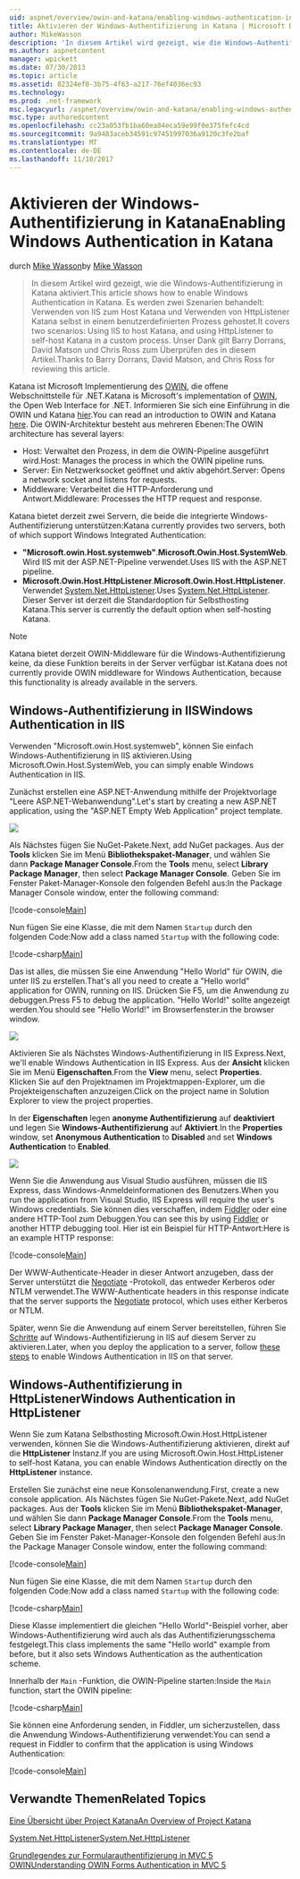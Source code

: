 ```yaml
---
uid: aspnet/overview/owin-and-katana/enabling-windows-authentication-in-katana
title: Aktivieren der Windows-Authentifizierung in Katana | Microsoft Docs
author: MikeWasson
description: 'In diesem Artikel wird gezeigt, wie die Windows-Authentifizierung in Katana aktiviert. Es werden zwei Szenarien behandelt: Verwenden von IIS zum Host Katana und HttpListener Kat Selbsthosting mithilfe...'
ms.author: aspnetcontent
manager: wpickett
ms.date: 07/30/2013
ms.topic: article
ms.assetid: 82324ef0-3b75-4f63-a217-76ef4036ec93
ms.technology: 
ms.prod: .net-framework
msc.legacyurl: /aspnet/overview/owin-and-katana/enabling-windows-authentication-in-katana
msc.type: authoredcontent
ms.openlocfilehash: cc23a053fb1ba60ea84eca59e99f0e375fefc4cd
ms.sourcegitcommit: 9a9483aceb34591c97451997036a9120c3fe2baf
ms.translationtype: MT
ms.contentlocale: de-DE
ms.lasthandoff: 11/10/2017
---
```

<a name="enabling-windows-authentication-in-katana"></a><span data-ttu-id="029c4-104">Aktivieren der Windows-Authentifizierung in Katana</span><span class="sxs-lookup"><span data-stu-id="029c4-104">Enabling Windows Authentication in Katana</span></span>
====================
<span data-ttu-id="029c4-105">durch [Mike Wasson](https://github.com/MikeWasson)</span><span class="sxs-lookup"><span data-stu-id="029c4-105">by [Mike Wasson](https://github.com/MikeWasson)</span></span>

> <span data-ttu-id="029c4-106">In diesem Artikel wird gezeigt, wie die Windows-Authentifizierung in Katana aktiviert.</span><span class="sxs-lookup"><span data-stu-id="029c4-106">This article shows how to enable Windows Authentication in Katana.</span></span> <span data-ttu-id="029c4-107">Es werden zwei Szenarien behandelt: Verwenden von IIS zum Host Katana und Verwenden von HttpListener Katana selbst in einem benutzerdefinierten Prozess gehostet.</span><span class="sxs-lookup"><span data-stu-id="029c4-107">It covers two scenarios: Using IIS to host Katana, and using HttpListener to self-host Katana in a custom process.</span></span> <span data-ttu-id="029c4-108">Unser Dank gilt Barry Dorrans, David Matson und Chris Ross zum Überprüfen des in diesem Artikel.</span><span class="sxs-lookup"><span data-stu-id="029c4-108">Thanks to Barry Dorrans, David Matson, and Chris Ross for reviewing this article.</span></span>


<span data-ttu-id="029c4-109">Katana ist Microsoft Implementierung des [OWIN](http://owin.org/), die offene Webschnittstelle für .NET.</span><span class="sxs-lookup"><span data-stu-id="029c4-109">Katana is Microsoft's implementation of [OWIN](http://owin.org/), the Open Web Interface for .NET.</span></span> <span data-ttu-id="029c4-110">Informieren Sie sich eine Einführung in die OWIN und Katana [hier](an-overview-of-project-katana.md).</span><span class="sxs-lookup"><span data-stu-id="029c4-110">You can read an introduction to OWIN and Katana [here](an-overview-of-project-katana.md).</span></span> <span data-ttu-id="029c4-111">Die OWIN-Architektur besteht aus mehreren Ebenen:</span><span class="sxs-lookup"><span data-stu-id="029c4-111">The OWIN architecture has several layers:</span></span>

- <span data-ttu-id="029c4-112">Host: Verwaltet den Prozess, in dem die OWIN-Pipeline ausgeführt wird.</span><span class="sxs-lookup"><span data-stu-id="029c4-112">Host: Manages the process in which the OWIN pipeline runs.</span></span>
- <span data-ttu-id="029c4-113">Server: Ein Netzwerksocket geöffnet und aktiv abgehört.</span><span class="sxs-lookup"><span data-stu-id="029c4-113">Server: Opens a network socket and listens for requests.</span></span>
- <span data-ttu-id="029c4-114">Middleware: Verarbeitet die HTTP-Anforderung und Antwort.</span><span class="sxs-lookup"><span data-stu-id="029c4-114">Middleware: Processes the HTTP request and response.</span></span>

<span data-ttu-id="029c4-115">Katana bietet derzeit zwei Servern, die beide die integrierte Windows-Authentifizierung unterstützen:</span><span class="sxs-lookup"><span data-stu-id="029c4-115">Katana currently provides two servers, both of which support Windows Integrated Authentication:</span></span>

- <span data-ttu-id="029c4-116">**"Microsoft.owin.Host.systemweb"**.</span><span class="sxs-lookup"><span data-stu-id="029c4-116">**Microsoft.Owin.Host.SystemWeb**.</span></span> <span data-ttu-id="029c4-117">Wird IIS mit der ASP.NET-Pipeline verwendet.</span><span class="sxs-lookup"><span data-stu-id="029c4-117">Uses IIS with the ASP.NET pipeline.</span></span>
- <span data-ttu-id="029c4-118">**Microsoft.Owin.Host.HttpListener**.</span><span class="sxs-lookup"><span data-stu-id="029c4-118">**Microsoft.Owin.Host.HttpListener**.</span></span> <span data-ttu-id="029c4-119">Verwendet [System.Net.HttpListener](https://msdn.microsoft.com/en-us/library/system.net.httplistener.aspx).</span><span class="sxs-lookup"><span data-stu-id="029c4-119">Uses [System.Net.HttpListener](https://msdn.microsoft.com/en-us/library/system.net.httplistener.aspx).</span></span> <span data-ttu-id="029c4-120">Dieser Server ist derzeit die Standardoption für Selbsthosting Katana.</span><span class="sxs-lookup"><span data-stu-id="029c4-120">This server is currently the default option when self-hosting Katana.</span></span>

> [!NOTE]
> <span data-ttu-id="029c4-121">Katana bietet derzeit OWIN-Middleware für die Windows-Authentifizierung keine, da diese Funktion bereits in der Server verfügbar ist.</span><span class="sxs-lookup"><span data-stu-id="029c4-121">Katana does not currently provide OWIN middleware for Windows Authentication, because this functionality is already available in the servers.</span></span>


## <a name="windows-authentication-in-iis"></a><span data-ttu-id="029c4-122">Windows-Authentifizierung in IIS</span><span class="sxs-lookup"><span data-stu-id="029c4-122">Windows Authentication in IIS</span></span>

<span data-ttu-id="029c4-123">Verwenden "Microsoft.owin.Host.systemweb", können Sie einfach Windows-Authentifizierung in IIS aktivieren.</span><span class="sxs-lookup"><span data-stu-id="029c4-123">Using Microsoft.Owin.Host.SystemWeb, you can simply enable Windows Authentication in IIS.</span></span>

<span data-ttu-id="029c4-124">Zunächst erstellen eine ASP.NET-Anwendung mithilfe der Projektvorlage "Leere ASP.NET-Webanwendung".</span><span class="sxs-lookup"><span data-stu-id="029c4-124">Let's start by creating a new ASP.NET application, using the "ASP.NET Empty Web Application" project template.</span></span>

![](enabling-windows-authentication-in-katana/_static/image1.png)

<span data-ttu-id="029c4-125">Als Nächstes fügen Sie NuGet-Pakete.</span><span class="sxs-lookup"><span data-stu-id="029c4-125">Next, add NuGet packages.</span></span> <span data-ttu-id="029c4-126">Aus der **Tools** klicken Sie im Menü **Bibliothekspaket-Manager**, und wählen Sie dann **Package Manager Console**.</span><span class="sxs-lookup"><span data-stu-id="029c4-126">From the **Tools** menu, select **Library Package Manager**, then select **Package Manager Console**.</span></span> <span data-ttu-id="029c4-127">Geben Sie im Fenster Paket-Manager-Konsole den folgenden Befehl aus:</span><span class="sxs-lookup"><span data-stu-id="029c4-127">In the Package Manager Console window, enter the following command:</span></span>

[!code-console[Main](enabling-windows-authentication-in-katana/samples/sample1.cmd)]

<span data-ttu-id="029c4-128">Nun fügen Sie eine Klasse, die mit dem Namen `Startup` durch den folgenden Code:</span><span class="sxs-lookup"><span data-stu-id="029c4-128">Now add a class named `Startup` with the following code:</span></span>

[!code-csharp[Main](enabling-windows-authentication-in-katana/samples/sample2.cs)]

<span data-ttu-id="029c4-129">Das ist alles, die müssen Sie eine Anwendung "Hello World" für OWIN, die unter IIS zu erstellen.</span><span class="sxs-lookup"><span data-stu-id="029c4-129">That's all you need to create a "Hello world" application for OWIN, running on IIS.</span></span> <span data-ttu-id="029c4-130">Drücken Sie F5, um die Anwendung zu debuggen.</span><span class="sxs-lookup"><span data-stu-id="029c4-130">Press F5 to debug the application.</span></span> <span data-ttu-id="029c4-131">"Hello World!" sollte angezeigt werden.</span><span class="sxs-lookup"><span data-stu-id="029c4-131">You should see "Hello World!"</span></span> <span data-ttu-id="029c4-132">im Browserfenster.</span><span class="sxs-lookup"><span data-stu-id="029c4-132">in the browser window.</span></span>

![](enabling-windows-authentication-in-katana/_static/image2.png)

<span data-ttu-id="029c4-133">Aktivieren Sie als Nächstes Windows-Authentifizierung in IIS Express.</span><span class="sxs-lookup"><span data-stu-id="029c4-133">Next, we'll enable Windows Authentication in IIS Express.</span></span> <span data-ttu-id="029c4-134">Aus der **Ansicht** klicken Sie im Menü **Eigenschaften**.</span><span class="sxs-lookup"><span data-stu-id="029c4-134">From the **View** menu, select **Properties**.</span></span> <span data-ttu-id="029c4-135">Klicken Sie auf den Projektnamen im Projektmappen-Explorer, um die Projekteigenschaften anzuzeigen.</span><span class="sxs-lookup"><span data-stu-id="029c4-135">Click on the project name in Solution Explorer to view the project properties.</span></span>

<span data-ttu-id="029c4-136">In der **Eigenschaften** legen **anonyme Authentifizierung** auf **deaktiviert** und legen Sie **Windows-Authentifizierung** auf  **Aktiviert**.</span><span class="sxs-lookup"><span data-stu-id="029c4-136">In the **Properties** window, set **Anonymous Authentication** to **Disabled** and set **Windows Authentication** to **Enabled**.</span></span>

![](enabling-windows-authentication-in-katana/_static/image3.png)

<span data-ttu-id="029c4-137">Wenn Sie die Anwendung aus Visual Studio ausführen, müssen die IIS Express, dass Windows-Anmeldeinformationen des Benutzers.</span><span class="sxs-lookup"><span data-stu-id="029c4-137">When you run the application from Visual Studio, IIS Express will require the user's Windows credentials.</span></span> <span data-ttu-id="029c4-138">Sie können dies verschaffen, indem [Fiddler](http://fiddler2.com/home) oder eine andere HTTP-Tool zum Debuggen.</span><span class="sxs-lookup"><span data-stu-id="029c4-138">You can see this by using [Fiddler](http://fiddler2.com/home) or another HTTP debugging tool.</span></span> <span data-ttu-id="029c4-139">Hier ist ein Beispiel für HTTP-Antwort:</span><span class="sxs-lookup"><span data-stu-id="029c4-139">Here is an example HTTP response:</span></span>

[!code-console[Main](enabling-windows-authentication-in-katana/samples/sample3.cmd?highlight=1,5-6)]

<span data-ttu-id="029c4-140">Der WWW-Authenticate-Header in dieser Antwort anzugeben, dass der Server unterstützt die [Negotiate](http://www.ietf.org/rfc/rfc4559.txt) -Protokoll, das entweder Kerberos oder NTLM verwendet.</span><span class="sxs-lookup"><span data-stu-id="029c4-140">The WWW-Authenticate headers in this response indicate that the server supports the [Negotiate](http://www.ietf.org/rfc/rfc4559.txt) protocol, which uses either Kerberos or NTLM.</span></span>

<span data-ttu-id="029c4-141">Später, wenn Sie die Anwendung auf einem Server bereitstellen, führen Sie [Schritte](https://www.iis.net/configreference/system.webserver/security/authentication/windowsauthentication) auf Windows-Authentifizierung in IIS auf diesem Server zu aktivieren.</span><span class="sxs-lookup"><span data-stu-id="029c4-141">Later, when you deploy the application to a server, follow [these steps](https://www.iis.net/configreference/system.webserver/security/authentication/windowsauthentication) to enable Windows Authentication in IIS on that server.</span></span>

## <a name="windows-authentication-in-httplistener"></a><span data-ttu-id="029c4-142">Windows-Authentifizierung in HttpListener</span><span class="sxs-lookup"><span data-stu-id="029c4-142">Windows Authentication in HttpListener</span></span>

<span data-ttu-id="029c4-143">Wenn Sie zum Katana Selbsthosting Microsoft.Owin.Host.HttpListener verwenden, können Sie die Windows-Authentifizierung aktivieren, direkt auf die **HttpListener** Instanz.</span><span class="sxs-lookup"><span data-stu-id="029c4-143">If you are using Microsoft.Owin.Host.HttpListener to self-host Katana, you can enable Windows Authentication directly on the **HttpListener** instance.</span></span>

<span data-ttu-id="029c4-144">Erstellen Sie zunächst eine neue Konsolenanwendung.</span><span class="sxs-lookup"><span data-stu-id="029c4-144">First, create a new console application.</span></span> <span data-ttu-id="029c4-145">Als Nächstes fügen Sie NuGet-Pakete.</span><span class="sxs-lookup"><span data-stu-id="029c4-145">Next, add NuGet packages.</span></span> <span data-ttu-id="029c4-146">Aus der **Tools** klicken Sie im Menü **Bibliothekspaket-Manager**, und wählen Sie dann **Package Manager Console**.</span><span class="sxs-lookup"><span data-stu-id="029c4-146">From the **Tools** menu, select **Library Package Manager**, then select **Package Manager Console**.</span></span> <span data-ttu-id="029c4-147">Geben Sie im Fenster Paket-Manager-Konsole den folgenden Befehl aus:</span><span class="sxs-lookup"><span data-stu-id="029c4-147">In the Package Manager Console window, enter the following command:</span></span>

[!code-console[Main](enabling-windows-authentication-in-katana/samples/sample4.cmd)]

<span data-ttu-id="029c4-148">Nun fügen Sie eine Klasse, die mit dem Namen `Startup` durch den folgenden Code:</span><span class="sxs-lookup"><span data-stu-id="029c4-148">Now add a class named `Startup` with the following code:</span></span>

[!code-csharp[Main](enabling-windows-authentication-in-katana/samples/sample5.cs)]

<span data-ttu-id="029c4-149">Diese Klasse implementiert die gleichen "Hello World"-Beispiel vorher, aber Windows-Authentifizierung wird auch als das Authentifizierungsschema festgelegt.</span><span class="sxs-lookup"><span data-stu-id="029c4-149">This class implements the same "Hello world" example from before, but it also sets Windows Authentication as the authentication scheme.</span></span>

<span data-ttu-id="029c4-150">Innerhalb der `Main` -Funktion, die OWIN-Pipeline starten:</span><span class="sxs-lookup"><span data-stu-id="029c4-150">Inside the `Main` function, start the OWIN pipeline:</span></span>

[!code-csharp[Main](enabling-windows-authentication-in-katana/samples/sample6.cs)]

<span data-ttu-id="029c4-151">Sie können eine Anforderung senden, in Fiddler, um sicherzustellen, dass die Anwendung Windows-Authentifizierung verwendet:</span><span class="sxs-lookup"><span data-stu-id="029c4-151">You can send a request in Fiddler to confirm that the application is using Windows Authentication:</span></span>

[!code-console[Main](enabling-windows-authentication-in-katana/samples/sample7.cmd?highlight=1,4-5)]

## <a name="related-topics"></a><span data-ttu-id="029c4-152">Verwandte Themen</span><span class="sxs-lookup"><span data-stu-id="029c4-152">Related Topics</span></span>

[<span data-ttu-id="029c4-153">Eine Übersicht über Project Katana</span><span class="sxs-lookup"><span data-stu-id="029c4-153">An Overview of Project Katana</span></span>](an-overview-of-project-katana.md)

[<span data-ttu-id="029c4-154">System.Net.HttpListener</span><span class="sxs-lookup"><span data-stu-id="029c4-154">System.Net.HttpListener</span></span>](https://msdn.microsoft.com/en-us/library/system.net.httplistener.aspx)

[<span data-ttu-id="029c4-155">Grundlegendes zur Formularauthentifizierung in MVC 5 OWIN</span><span class="sxs-lookup"><span data-stu-id="029c4-155">Understanding OWIN Forms Authentication in MVC 5</span></span>](https://blogs.msdn.com/b/webdev/archive/2013/07/03/understanding-owin-forms-authentication-in-mvc-5.aspx)
